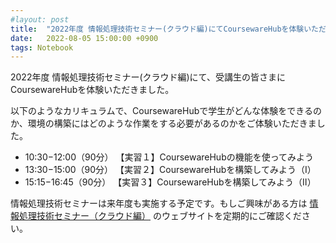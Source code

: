 ```yaml
---
#layout: post
title:  "2022年度 情報処理技術セミナー(クラウド編)にてCoursewareHubを体験いただきました"
date:   2022-08-05 15:00:00 +0900
tags: Notebook
---
```


2022年度 情報処理技術セミナー(クラウド編)にて、受講生の皆さまにCoursewareHubを体験いただきました。

以下のようなカリキュラムで、CoursewareHubで学生がどんな体験をできるのか、環境の構築にはどのような作業をする必要があるのかをご体験いただきました。

- 10:30−12:00（90分）	【実習１】CoursewareHubの機能を使ってみよう	 
- 13:30−15:00（90分）	【実習２】CoursewareHubを構築してみよう（Ⅰ）	 
- 15:15−16:45（90分）	【実習３】CoursewareHubを構築してみよう（Ⅱ）	 

情報処理技術セミナーは来年度も実施する予定です。もしご興味がある方は [情報処理技術セミナー（クラウド編）](https://contents.nii.ac.jp/hrd/joho-karuizawa-cloud) のウェブサイトを定期的にご確認ください。
